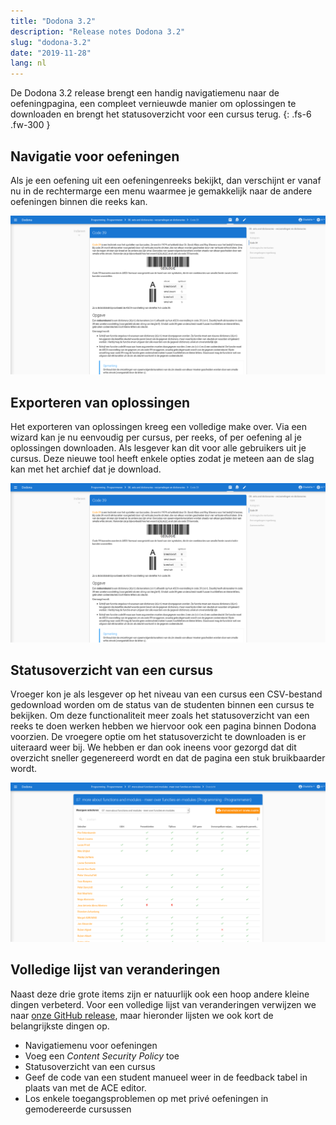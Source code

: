 ```yaml
---
title: "Dodona 3.2"
description: "Release notes Dodona 3.2"
slug: "dodona-3.2"
date: "2019-11-28"
lang: nl
---
```


De Dodona 3.2 release brengt een handig navigatiemenu naar de oefeningpagina, een compleet vernieuwde manier om oplossingen te downloaden en brengt het statusoverzicht voor een cursus terug.
{: .fs-6 .fw-300 }

## Navigatie voor oefeningen

Als je een oefening uit een oefeningenreeks bekijkt, dan verschijnt er vanaf nu in de rechtermarge een menu waarmee je gemakkelijk naar de andere oefeningen binnen die reeks kan.

![Navigatie voor oefeningen](/assets/img/news/dodona-3.2/exercise-navigation-nl.png)


## Exporteren van oplossingen

Het exporteren van oplossingen kreeg een volledige make over. Via een wizard kan je nu eenvoudig per cursus, per reeks, of per oefening al je oplossingen downloaden. Als lesgever kan dit voor alle gebruikers uit je cursus. Deze nieuwe tool heeft enkele opties zodat je meteen aan de slag kan met het archief dat je download.

![Opties voor het exporteren van oplossingen](/assets/img/news/dodona-3.2/exercise-navigation-nl.png)

## Statusoverzicht van een cursus

Vroeger kon je als lesgever op het niveau van een cursus een CSV-bestand gedownload worden om de status van de studenten binnen een cursus te bekijken. Om deze functionaliteit meer zoals het statusoverzicht van een reeks te doen werken hebben we hiervoor ook een pagina binnen Dodona voorzien. De vroegere optie om het statusoverzicht te downloaden is er uiteraard weer bij. We hebben er dan ook ineens voor gezorgd dat dit overzicht sneller gegenereerd wordt en dat de pagina een stuk bruikbaarder wordt.

![Nieuwe statusoverzicht pagina](/assets/img/news/dodona-3.2/scoresheet-nl.png)

## Volledige lijst van veranderingen

Naast deze drie grote items zijn er natuurlijk ook een hoop andere kleine dingen verbeterd. Voor een volledige lijst van veranderingen verwijzen we naar [onze GitHub release](https://github.com/dodona-edu/dodona/releases/tag/3.2), maar hieronder lijsten we ook kort de belangrijkste dingen op.

 * Navigatiemenu voor oefeningen
 * Voeg een _Content Security Policy_ toe
 * Statusoverzicht van een cursus
 * Geef de code van een student manueel weer in de feedback tabel in plaats van met de ACE editor.
 * Los enkele toegangsproblemen op met privé oefeningen in gemodereerde cursussen
